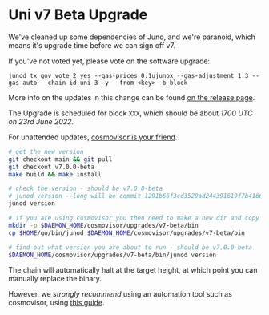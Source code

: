 # Uni v7 Beta Upgrade

We've cleaned up some dependencies of Juno, and we're paranoid, which means it's upgrade time before we can sign off v7.

If you've not voted yet, please vote on the software upgrade:

    junod tx gov vote 2 yes --gas-prices 0.1ujunox --gas-adjustment 1.3 --gas auto --chain-id uni-3 -y --from <key> -b block

More info on the updates in this change can be found [on the release page](https://github.com/CosmosContracts/juno/releases/tag/v7.0.0-beta).

The Upgrade is scheduled for block `XXX`, which should be about _1700 UTC on 23rd June 2022_.

For unattended updates, [cosmovisor is your friend](https://docs.junochain.com/validators/setting-up-cosmovisor).

```bash
# get the new version
git checkout main && git pull
git checkout v7.0.0-beta
make build && make install

# check the version - should be v7.0.0-beta
# junod version --long will be commit 1291b66f3cd3529ad244391619f7b4166bb28373
junod version

# if you are using cosmovisor you then need to make a new dir and copy this new binary
mkdir -p $DAEMON_HOME/cosmovisor/upgrades/v7-beta/bin
cp $HOME/go/bin/junod $DAEMON_HOME/cosmovisor/upgrades/v7-beta/bin

# find out what version you are about to run - should be v7.0.0-beta
$DAEMON_HOME/cosmovisor/upgrades/v7-beta/bin/junod version
```

The chain will automatically halt at the target height, at which point you can manually replace the binary.

However, we _strongly recommend_ using an automation tool such as cosmovisor, using [this guide](https://docs.junochain.com/validators/setting-up-cosmovisor).
